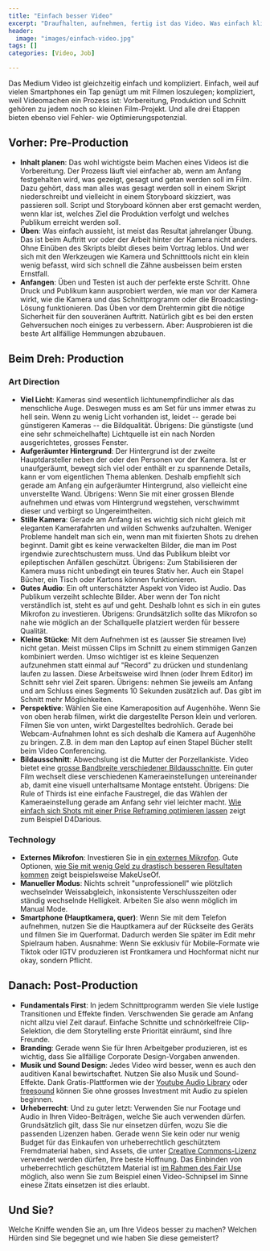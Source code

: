 ```yaml
---
title: "Einfach besser Video"
excerpt: "Draufhalten, aufnehmen, fertig ist das Video. Was einfach klingt, ist es nicht. Praktische Tipps, wie Sie Video für Online-Sitzungen oder Streams optimieren können."
header:
  image: "images/einfach-video.jpg"
tags: []
categories: [Video, Job]

---
```


Das Medium Video ist gleichzeitig einfach und kompliziert. Einfach, weil auf vielen Smartphones ein Tap genügt um mit Filmen loszulegen; kompliziert, weil Videomachen ein Prozess ist: Vorbereitung, Produktion und Schnitt gehören zu jedem noch so kleinen Film-Projekt. Und alle drei Etappen bieten ebenso viel Fehler- wie Optimierungspotenzial.



## Vorher: Pre-Production

- **Inhalt planen**: Das wohl wichtigste beim Machen eines Videos ist die Vorbereitung. Der Prozess läuft viel einfacher ab, wenn am Anfang festgehalten wird, was gezeigt, gesagt und getan werden soll im Film. Dazu gehört, dass man alles was gesagt werden soll in einem Skript niederschreibt und vielleicht in einem Storyboard skizziert, was passieren soll. Script und Storyboard können aber erst gemacht werden, wenn klar ist, welches Ziel die Produktion verfolgt und welches Publikum erreicht werden soll. 
- **Üben**: Was einfach aussieht, ist meist das Resultat jahrelanger Übung. Das ist beim Auftritt vor oder der Arbeit hinter der Kamera nicht anders. Ohne Einüben des Skripts bleibt dieses beim Vortrag leblos. Und wer sich mit den Werkzeugen wie Kamera und Schnitttools nicht ein klein wenig befasst, wird sich schnell die Zähne ausbeissen beim ersten Ernstfall.
- **Anfangen**: Üben und Testen ist auch der perfekte erste Schritt. Ohne Druck und Publikum kann ausprobiert werden, wie man vor der Kamera wirkt, wie die Kamera und das Schnittprogramm oder die Broadcasting-Lösung funktionieren. Das Üben vor dem Drehtermin gibt die nötige Sicherheit für den souveränen Auftritt. Natürlich gibt es bei den ersten Gehversuchen noch einiges zu verbessern. Aber: Ausprobieren ist die beste Art allfällige Hemmungen abzubauen.

## Beim Dreh: Production

### Art Direction

- **Viel Licht**: Kameras sind wesentlich lichtunempfindlicher als das menschliche Auge. Deswegen muss es am Set für uns immer etwas zu hell sein. Wenn zu wenig Licht vorhanden ist, leidet -- gerade bei günstigeren Kameras -- die Bildqualität. Übrigens: Die günstigste (und eine sehr schmeichelhafte) Lichtquelle ist ein nach Norden ausgerichtetes, grosses Fenster.
- **Aufgeräumter Hintergrund**: Der Hintergrund ist der zweite Hauptdarsteller neben der oder den Personen vor der Kamera. Ist er unaufgeräumt, bewegt sich viel oder enthält er zu spannende Details, kann er vom eigentlichen Thema ablenken. Deshalb empfiehlt sich gerade am Anfang ein aufgeräumter Hintergrund, also vielleicht eine unverstellte Wand. Übrigens: Wenn Sie mit einer grossen Blende aufnehmen und etwas vom Hintergrund wegstehen, verschwimmt dieser und verbirgt so Ungereimtheiten.
- **Stille Kamera**: Gerade am Anfang ist es wichtig sich nicht gleich mit eleganten Kamerafahrten und wilden Schwenks aufzuhalten. Weniger Probleme handelt man sich ein, wenn man mit fixierten Shots zu drehen beginnt. Damit gibt es keine verwackelten Bilder, die man im Post irgendwie zurechtschustern muss. Und das Publikum bleibt vor epileptischen Anfällen geschützt. Übrigens: Zum Stabilisieren der Kamera muss nicht unbedingt ein teures Stativ her. Auch ein Stapel Bücher, ein Tisch oder Kartons können funktionieren.
- **Gutes Audio**: Ein oft unterschätzter Aspekt von Video ist Audio. Das Publikum verzeiht schlechte Bilder. Aber wenn der Ton nicht verständlich ist, steht es auf und geht. Deshalb lohnt es sich in ein gutes Mikrofon zu investieren. Übrigens: Grundsätzlich sollte das Mikrofon so nahe wie möglich an der Schallquelle platziert werden für bessere Qualität.
- **Kleine Stücke**: Mit dem Aufnehmen ist es (ausser Sie streamen live) nicht getan. Meist müssen Clips im Schnitt zu einem stimmigen Ganzen kombiniert werden. Umso wichtiger ist es kleine Sequenzen aufzunehmen statt einmal auf "Record" zu drücken und stundenlang laufen zu lassen. Diese Arbeitsweise wird Ihnen (oder Ihrem Editor) im Schnitt sehr viel Zeit sparen. Übrigens: nehmen Sie jeweils am Anfang und am Schluss eines Segments 10 Sekunden zusätzlich auf. Das gibt im Schnitt mehr Möglichkeiten.
- **Perspektive**: Wählen Sie eine Kameraposition auf Augenhöhe. Wenn Sie von oben herab filmen, wirkt die dargestellte Person klein und verloren. Filmen Sie von unten, wirkt Dargestelltes bedrohlich. Gerade bei Webcam-Aufnahmen lohnt es sich deshalb die Kamera auf Augenhöhe zu bringen. Z.B. in dem man den Laptop auf einen Stapel Bücher stellt beim Video Conferencing.
- **Bildausschnitt**: Abwechslung ist die Mutter der Porzellankiste. Video bietet eine [grosse Bandbreite verschiedener Bildausschnitte](https://www.youtube.com/watch?v=ICcE72RwEyc). Ein guter Film wechselt diese verschiedenen Kameraeinstellungen untereinander ab, damit eine visuell unterhaltsame Montage entsteht. Übrigens: Die Rule of Thirds ist eine einfache Faustregel, die das Wählen der Kameraeinstellung gerade am Anfang sehr viel leichter macht. [Wie einfach sich Shots mit einer Prise Reframing optimieren lassen](https://youtu.be/cIvGRytmRaw?t=246) zeigt zum Beispiel D4Darious.

### Technology

- **Externes Mikrofon**: Investieren Sie in [ein externes Mikrofon](https://biteable.com/blog/tips/best-vlogging-microphone/). Gute Optionen, [wie Sie mit wenig Geld zu drastisch besseren Resultaten kommen](https://www.makeuseof.com/tag/essential-tips-record-better-audio/) zeigt beispielsweise MakeUseOf.
- **Manueller Modus**: Nichts schreit "unprofessionell" wie plötzlich wechselnder Weissabgleich, inkonsistente Verschlusszeiten oder ständig wechselnde Helligkeit. Arbeiten Sie also wenn möglich im Manual Mode.
- **Smartphone (Hauptkamera, quer)**: Wenn Sie mit dem Telefon aufnehmen, nutzen Sie die Hauptkamera auf der Rückseite des Geräts und filmen Sie im Querformat. Dadurch werden Sie später im Edit mehr Spielraum haben. Ausnahme: Wenn Sie exklusiv für Mobile-Formate wie Tiktok oder IGTV produzieren ist Frontkamera und Hochformat nicht nur okay, sondern Pflicht.

## Danach: Post-Production

- **Fundamentals First**: In jedem Schnittprogramm werden Sie viele lustige Transitionen und Effekte finden. Verschwenden Sie gerade am Anfang nicht allzu viel Zeit darauf. Einfache Schnitte und schnörkelfreie Clip-Selektion, die dem Storytelling erste Priorität einräumt, sind Ihre Freunde. 
- **Branding**: Gerade wenn Sie für Ihren Arbeitgeber produzieren, ist es wichtig, dass Sie allfällige Corporate Design-Vorgaben anwenden.
- **Musik und Sound Design**: Jedes Video wird besser, wenn es auch den auditiven Kanal bewirtschaftet. Nutzen Sie also Musik und Sound-Effekte. Dank Gratis-Plattformen wie der [Youtube Audio Library](https://www.youtube.com/audiolibrary/music?nv=1) oder [freesound](https://freesound.org/) können Sie ohne grosses Investment mit Audio zu spielen beginnen.
- **Urheberrecht**: Und zu guter letzt: Verwenden Sie nur Footage und Audio in Ihren Video-Beiträgen, welche Sie auch verwenden dürfen. Grundsätzlich gilt, dass Sie nur einsetzen dürfen, wozu Sie die passenden Lizenzen haben. Gerade wenn Sie kein oder nur wenig Budget für das Einkaufen von urheberrechtlich geschütztem Fremdmaterial haben, sind Assets, die unter [Creative Commons-Lizenz](https://creativecommons.org/about/cclicenses/) verwendet werden dürfen, Ihre beste Hoffnung. Das Einbinden von urheberrechtlich geschütztem Material ist [im Rahmen des Fair Use](https://cmsimpact.org/code/code-best-practices-fair-use-online-video/) möglich, also wenn Sie zum Beispiel einen Video-Schnipsel im Sinne einese Zitats einsetzen ist dies erlaubt.

## Und Sie?

Welche Kniffe wenden Sie an, um Ihre Videos besser zu machen? Welchen Hürden sind Sie begegnet und wie haben Sie diese gemeistert?
